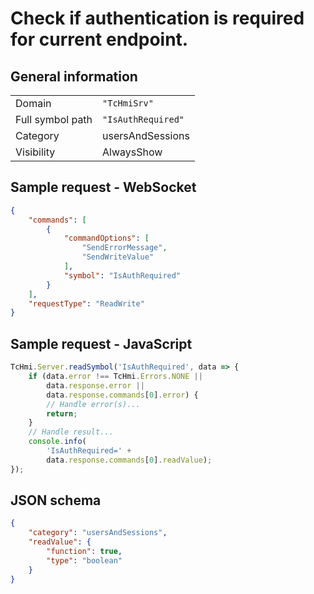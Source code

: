 # Check if authentication is required for current endpoint.

## General information

|  |  |
| - | - |
| Domain | `"TcHmiSrv"` |
| Full symbol path | `"IsAuthRequired"` |
| Category | usersAndSessions |
| Visibility | AlwaysShow |

## Sample request - WebSocket

```json
{
    "commands": [
        {
            "commandOptions": [
                "SendErrorMessage",
                "SendWriteValue"
            ],
            "symbol": "IsAuthRequired"
        }
    ],
    "requestType": "ReadWrite"
}
```

## Sample request - JavaScript

```javascript
TcHmi.Server.readSymbol('IsAuthRequired', data => {
    if (data.error !== TcHmi.Errors.NONE ||
        data.response.error ||
        data.response.commands[0].error) {
        // Handle error(s)...
        return;
    }
    // Handle result...
    console.info(
        'IsAuthRequired=' +
        data.response.commands[0].readValue);
});
```

## JSON schema

```json
{
    "category": "usersAndSessions",
    "readValue": {
        "function": true,
        "type": "boolean"
    }
}
```
